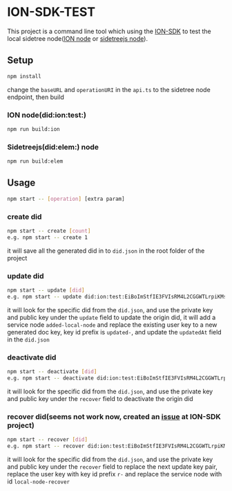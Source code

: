 # ION-SDK-TEST

This project is a command line tool which using the [ION-SDK](https://github.com/decentralized-identity/ion-sdk) to test the local sidetree node([ION node](https://github.com/decentralized-identity/ion) or [sidetreejs node](https://github.com/transmute-industries/sidetree.js)).

## Setup
```bash
npm install
```
change the `baseURL` and `operationURI` in the `api.ts` to the sidetree node endpoint, then build

### ION node(did:ion:test:)
```bash
npm run build:ion
```

### Sidetreejs(did:elem:) node
```bash
npm run build:elem
```
## Usage

```bash
npm start -- [operation] [extra param]
```

### create did
```bash
npm start -- create [count]
e.g. npm start -- create 1
```
 
it will save all the generated did in to `did.json` in the root folder of the project
### update did
```bash
npm start -- update [did]
e.g. npm start -- update did:ion:test:EiBoImStfIE3FVIsRM4L2CGGWTLrpiKMsxmKvk78-wdLDQ
```

it will look for the specific did from the `did.json`, and use the private key and public key under the `update` field to update the origin did,
it will add a service node `added-local-node` and replace the existing user key to a new generated doc key, key id prefix is `updated-`, and update the `updatedAt` field in the `did.json`

### deactivate did
```bash
npm start -- deactivate [did]
e.g. npm start -- deactivate did:ion:test:EiBoImStfIE3FVIsRM4L2CGGWTLrpiKMsxmKvk78-wdLDQ
```

it will look for the specific did from the `did.json`, and use the private key and public key under the `recover` field to deactivate the origin did

### recover did(seems not work now, created an [issue](https://github.com/decentralized-identity/ion-sdk/issues/24) at ION-SDK project)
```bash
npm start -- recover [did]
e.g. npm start -- recover did:ion:test:EiBoImStfIE3FVIsRM4L2CGGWTLrpiKMsxmKvk78-wdLDQ
```

it will look for the specific did from the `did.json`, and use the private key and public key under the `recover` field to replace the next update key pair, replace the user key with key id prefix `r-` and replace the service node with id `local-node-recover`